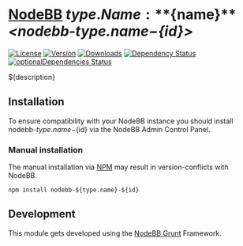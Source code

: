 # [NodeBB](https://nodebb.org/) ${type.Name}: **${name}** *\<nodebb-${type.name}-${id}>*

[![License](https://img.shields.io/npm/l/nodebb-${type.name}-${id}.svg)](LICENSE)
[![Version](https://img.shields.io/npm/v/nodebb-${type.name}-${id}.svg)](https://www.npmjs.com/package/nodebb-${type.name}-${id})
[![Downloads](https://img.shields.io/npm/dm/nodebb-${type.name}-${id}.svg)](https://www.npmjs.com/package/nodebb-${type.name}-${id})
[![Dependency Status](https://david-dm.org/${GitHubAuthor}/nodebb-${type.name}-${id}.svg)](https://david-dm.org/${GitHubAuthor}/nodebb-${type.name}-${id})
[![optionalDependencies Status](https://david-dm.org/${GitHubAuthor}/nodebb-${type.name}-${id}/optional-status.svg)](https://david-dm.org/${GitHubAuthor}/nodebb-${type.name}-${id}#info=optionalDependencies)

${description}

## Installation

To ensure compatibility with your NodeBB instance you should install nodebb-${type.name}-${id} via the NodeBB Admin Control Panel.

### Manual installation

The manual installation via [NPM](https://www.npmjs.com/) may result in version-conflicts with NodeBB.

    npm install nodebb-${type.name}-${id}

## Development

This module gets developed using the [NodeBB Grunt](https://github.com/NodeBB-Community/nodebb-grunt) Framework.
